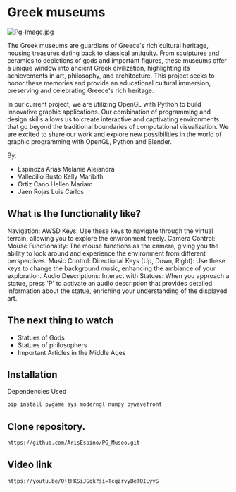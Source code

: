 # Greek museums
[![Pg-Image.jpg](https://i.postimg.cc/rsdjVymB/Pg-Image.jpg)](https://postimg.cc/vxsfXs5h)

The Greek museums are guardians of Greece's rich cultural heritage, housing treasures dating back to classical antiquity. From sculptures and ceramics to depictions of gods and important figures, these museums offer a unique window into ancient Greek civilization, highlighting its achievements in art, philosophy, and architecture. This project seeks to honor these memories and provide an educational cultural immersion, preserving and celebrating Greece's rich heritage.

In our current project, we are utilizing OpenGL with Python to build innovative graphic applications. Our combination of programming and design skills allows us to create interactive and captivating environments that go beyond the traditional boundaries of computational visualization. We are excited to share our work and explore new possibilities in the world of graphic programming with OpenGL, Python and Blender.

By:

- Espinoza Arias Melanie Alejandra 
- Vallecillo Busto Kelly Maribith
- Ortiz Cano Hellen Mariam
- Jaen Rojas Luis Carlos

## What is the functionality like?
Navigation:
AWSD Keys: Use these keys to navigate through the virtual terrain, allowing you to explore the environment freely.
Camera Control:
Mouse Functionality: The mouse functions as the camera, giving you the ability to look around and experience the environment from different perspectives.
Music Control:
Directional Keys (Up, Down, Right): Use these keys to change the background music, enhancing the ambiance of your exploration.
Audio Descriptions:
Interact with Statues: When you approach a statue, press 'P' to activate an audio description that provides detailed information about the statue, enriching your understanding of the displayed art.
 

## The next thing to watch

- Statues of Gods
- Statues of philosophers
- Important Articles in the Middle Ages

## Installation
Dependencies Used
```bash
pip install pygame sys moderngl numpy pywavefront

```
## Clone repository.

```bash
https://github.com/ArisEspino/PG_Museo.git

```

## Video link

```bash
https://youtu.be/OjtHKSiJGqk?si=TcgzrvyBeTOILyyS

```
